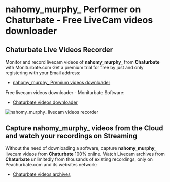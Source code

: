 # nahomy_murphy_ Performer on Chaturbate - Free LiveCam videos downloader

## Chaturbate Live Videos Recorder

Monitor and record livecam videos of **nahomy_murphy_** from **Chaturbate** with Moniturbate.com
Get a premium trial for free by just and only registering with your Email address:
* [nahomy_murphy_ Premium videos downloader](https://moniturbate.com/request-demo-licence-key.html)

Free livecam videos downloader - Moniturbate Software:
* [Chaturbate videos downloader](https://moniturbate.com/moniturbate-download-software.html)

![nahomy_murphy_ livecam videos recorder](https://peachurnet.com/templates/moniturbate-software.png)


## Capture nahomy_murphy_ videos from the Cloud and watch your recordings on Streaming

Without the need of downloading a software, capture **nahomy_murphy_** livecam videos from **Chaturbate** 100% online.
Watch Livecam archives from **Chaturbate** unlimitedly from thousands of existing recordings, only on Peachurbate.com and its websites network:
* [Chaturbate videos archives](https://peachurnet.com/)